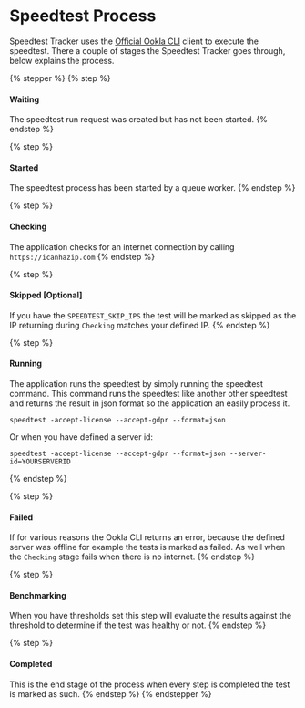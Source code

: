 # Speedtest Process

Speedtest Tracker uses the [Official Ookla CLI](https://www.speedtest.net/apps/cli) client to execute the speedtest. There a couple of stages the Speedtest Tracker goes through, below explains the process.

{% stepper %}
{% step %}

#### Waiting

The speedtest run request was created but has not been started.
{% endstep %}

{% step %}

#### Started

The speedtest process has been started by a queue worker.
{% endstep %}

{% step %}
#### Checking

The application checks for an internet connection by calling `https://icanhazip.com`
{% endstep %}

{% step %}
#### Skipped \[Optional]

If you have the `SPEEDTEST_SKIP_IPS` the test will be marked as skipped as the IP returning during `Checking` matches your defined IP.
{% endstep %}

{% step %}
#### Running

The application runs the speedtest by simply running the speedtest command. This command runs the speedtest like another other speedtest and returns the result in json format so the application an easily process it.

```
speedtest -accept-license --accept-gdpr --format=json
```

Or when you have defined a server id:

```
speedtest -accept-license --accept-gdpr --format=json --server-id=YOURSERVERID
```
{% endstep %}

{% step %}
#### Failed

If for various reasons the Ookla CLI returns an error, because the defined server was offline for example the tests is marked as failed. As well when the `Checking` stage fails when there is no internet.
{% endstep %}

{% step %}
#### Benchmarking

When you have thresholds set this step will evaluate the results against the threshold to determine if the test was healthy or not.
{% endstep %}

{% step %}
#### Completed

This is the end stage of the process when every step is completed the test is marked as such.
{% endstep %}
{% endstepper %}
